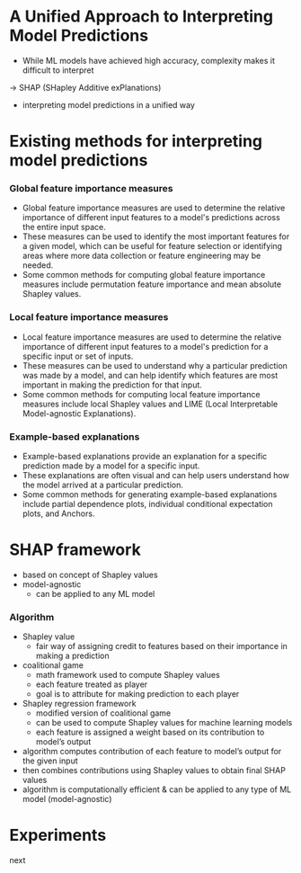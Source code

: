 # A Unified Approach to Interpreting Model Predictions



- While ML models have achieved high accuracy, complexity makes it difficult to interpret

→ SHAP (SHapley Additive exPlanations)

- interpreting model predictions in a unified way

# Existing methods for interpreting model predictions

### Global feature importance measures

- Global feature importance measures are used to determine the relative importance of different input features to a model's predictions across the entire input space.
- These measures can be used to identify the most important features for a given model, which can be useful for feature selection or identifying areas where more data collection or feature engineering may be needed.
- Some common methods for computing global feature importance measures include permutation feature importance and mean absolute Shapley values.

### Local feature importance measures

- Local feature importance measures are used to determine the relative importance of different input features to a model's prediction for a specific input or set of inputs.
- These measures can be used to understand why a particular prediction was made by a model, and can help identify which features are most important in making the prediction for that input.
- Some common methods for computing local feature importance measures include local Shapley values and LIME (Local Interpretable Model-agnostic Explanations).

### Example-based explanations

- Example-based explanations provide an explanation for a specific prediction made by a model for a specific input.
- These explanations are often visual and can help users understand how the model arrived at a particular prediction.
- Some common methods for generating example-based explanations include partial dependence plots, individual conditional expectation plots, and Anchors.

# SHAP framework

- based on concept of Shapley values
- model-agnostic
    - can be applied to any ML model

### Algorithm

- Shapley value
    - fair way of assigning credit to features based on their importance in making a prediction
- coalitional game
    - math framework used to compute Shapley values
    - each feature treated as player
    - goal is to attribute for making prediction to each player
- Shapley regression framework
    - modified version of coalitional game
    - can be used to compute Shapley values for machine learning models
    - each feature is assigned a weight based on its contribution to model’s output
- algorithm computes contribution of each feature to model’s output for the given input
- then combines contributions using Shapley values to obtain final SHAP values
- algorithm is computationally efficient & can be applied to any type of ML model (model-agnostic)

# Experiments

next